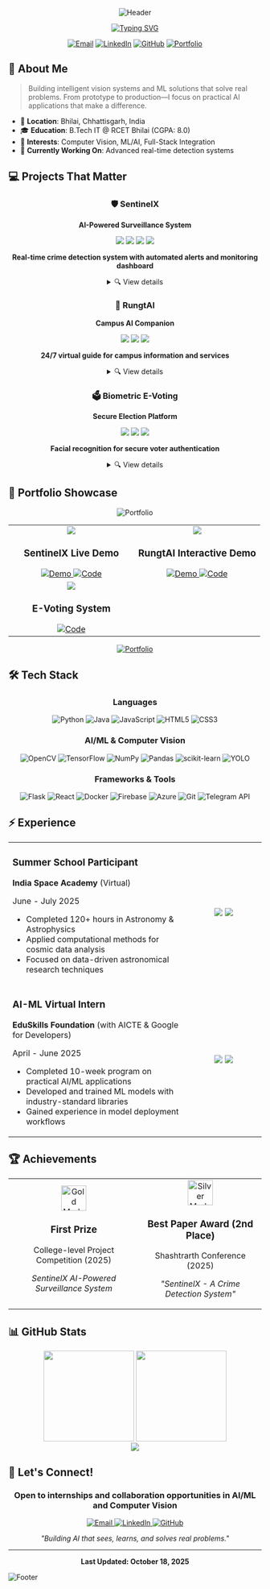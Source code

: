 <div align="center">
  
![Header](https://capsule-render.vercel.app/api?type=blur&height=200&color=gradient&text=Jatin%20Naik&textBg=false&desc=AI-ML,%20Computer%20Vision&fontSize=60&animation=fadeIn&fontAlignY=36&descAlignY=55&fontColor=B2AEB3&descAlign=50)

[![Typing SVG](https://readme-typing-svg.herokuapp.com?font=Fira+Code&weight=600&size=24&duration=3000&pause=1000&color=3584E4&center=true&vCenter=true&width=800&lines=IT+Undergrad+at+RCET+Bhilai;Building+AI+that+sees%2C+learns%2C+and+acts;Python+%7C+OpenCV+%7C+TensorFlow+%7C+YOLO+%7C+Flask)](https://github.com/Jatin-code16)


[![Email](https://img.shields.io/badge/Email-jatinnaiknawa2%40gmail.com-red?style=for-the-badge&logo=gmail)](mailto:jatinnaiknawa2@gmail.com)
[![LinkedIn](https://img.shields.io/badge/LinkedIn-jatin--naik16-blue?style=for-the-badge&logo=linkedin)](https://www.linkedin.com/in/jatin-naik16)
[![GitHub](https://img.shields.io/badge/GitHub-Jatin--code16-black?style=for-the-badge&logo=github)](https://github.com/Jatin-code16)
[![Portfolio](https://img.shields.io/badge/Portfolio-Jatin--Naik-blue?style=for-the-badge&logo=portfolio)](https://jatin-naik-portfolio.azurewebsites.net/)

</div>

## 📌 About Me

> Building intelligent vision systems and ML solutions that solve real problems. From prototype to production—I focus on practical AI applications that make a difference.

- 📍 **Location**: Bhilai, Chhattisgarh, India
- 🎓 **Education**: B.Tech IT @ RCET Bhilai (CGPA: 8.0)
- 🌟 **Interests**: Computer Vision, ML/AI, Full-Stack Integration
- 🔭 **Currently Working On**: Advanced real-time detection systems

## 💻 Projects That Matter

<div align="center">

### 🛡️ SentinelX
**AI-Powered Surveillance System**

<img src="https://img.shields.io/badge/YOLO-v11-00FFFF?style=flat-square&logo=pytorch&logoColor=white" />
<img src="https://img.shields.io/badge/OpenCV-4.8-5C3EE8?style=flat-square&logo=opencv&logoColor=white" />
<img src="https://img.shields.io/badge/Python-3.11-3776AB?style=flat-square&logo=python&logoColor=white" />
<img src="https://img.shields.io/badge/Telegram-Bot-26A5E4?style=flat-square&logo=telegram&logoColor=white" />

**Real-time crime detection system with automated alerts and monitoring dashboard**
<details>
<summary>🔍 View details</summary>
<ul>
  <li>Engineered a real-time crime detection system using YOLOv11 and OpenCV</li>
  <li>Automated alerts sent via Python Telegram Bot</li>
  <li>Developed Flask-based web dashboard for incident monitoring</li>
  <li>🏆 First Prize - College Project Competition 2025</li>
</ul>
</details>

### 🤖 RungtAI
**Campus AI Companion**

<img src="https://img.shields.io/badge/Flask-2.2-000000?style=flat-square&logo=flask&logoColor=white" />
<img src="https://img.shields.io/badge/ReactJS-18-61DAFB?style=flat-square&logo=react&logoColor=black" />
<img src="https://img.shields.io/badge/Firebase-10.1-FFCA28?style=flat-square&logo=firebase&logoColor=black" />

**24/7 virtual guide for campus information and services**
<details>
<summary>🔍 View details</summary>
<ul>
  <li>Developed interactive AI agent serving as a 24/7 virtual guide</li>
  <li>Comprehensive database of academics, services, and campus life</li>
  <li>Enhanced student accessibility and engagement</li>
  <li>React frontend + Flask backend + Firebase integration</li>
</ul>
</details>

### 🗳️ Biometric E-Voting
**Secure Election Platform**

<img src="https://img.shields.io/badge/Python-3.11-3776AB?style=flat-square&logo=python&logoColor=white" />
<img src="https://img.shields.io/badge/OpenCV-4.8-5C3EE8?style=flat-square&logo=opencv&logoColor=white" />
<img src="https://img.shields.io/badge/Docker-24.0-2496ED?style=flat-square&logo=docker&logoColor=white" />

**Facial recognition for secure voter authentication**
<details>
<summary>🔍 View details</summary>
<ul>
  <li>Implemented secure voting application with facial recognition</li>
  <li>Integrated computer vision and machine learning for voter verification</li>
  <li>Enhanced election integrity and reduced potential fraud</li>
  <li>Containerized with Docker for easy deployment</li>
</ul>
</details>

</div>

## 📁 Portfolio Showcase

<div align="center">
  
![Portfolio](https://img.shields.io/badge/My%20Portfolio-Projects%20%26%20Demos-22c55e?style=for-the-badge&logo=googleportfolio&logoColor=white)


</div>

<table>
  <tr>
    <td width="50%" align="center">
      <img src="https://img.shields.io/badge/Project-SentinelX%20Demo-5C3EE8?style=flat-square&logo=youtube&logoColor=white" /><br/>
      <h3>SentinelX Live Demo</h3>
      <a href="https://youtu.be/pbKvBfj95aA">
        <img src="https://img.shields.io/badge/View%20Demo-FF0000?style=for-the-badge&logo=youtube&logoColor=white" alt="Demo"/>
      </a>
      <a href="https://github.com/Jatin-code16/crime-reporting-system">
        <img src="https://img.shields.io/badge/Source%20Code-181717?style=for-the-badge&logo=github&logoColor=white" alt="Code"/>
      </a>
    </td>
    <td width="50%" align="center">
      <img src="https://img.shields.io/badge/Project-RungtAI%20Interface-61DAFB?style=flat-square&logo=react&logoColor=white" /><br/>
      <h3>RungtAI Interactive Demo</h3>
      <a href="rungt-ai.vercel.app">
        <img src="https://img.shields.io/badge/Live%20Demo-00C7B7?style=for-the-badge&logo=netlify&logoColor=white" alt="Demo"/>
      </a>
      <a href="https://github.com/Jatin-code16/RungtAI">
        <img src="https://img.shields.io/badge/Source%20Code-181717?style=for-the-badge&logo=github&logoColor=white" alt="Code"/>
      </a>
    </td>
  </tr>
  <tr>
    <td width="50%" align="center">
      <img src="https://img.shields.io/badge/Project-Biometric%20E--Voting-2496ED?style=flat-square&logo=docker&logoColor=white" /><br/>
      <h3>E-Voting System</h3>
      <a href="https://github.com/Jatin-code16/E-Voting">
        <img src="https://img.shields.io/badge/Source%20Code-181717?style=for-the-badge&logo=github&logoColor=white" alt="Code"/>
      </a>
    </td>
  </tr>
</table>

<div align="center">
  <a href="https://jatin-code16.github.io/myportfolio/">
    <img src="https://img.shields.io/badge/View%20Complete%20Portfolio-3584E4?style=for-the-badge&logo=googlecalendar&logoColor=white" alt="Portfolio"/>
  </a>
</div>

## 🛠️ Tech Stack

<div align="center">

### Languages
![Python](https://img.shields.io/badge/Python-3776AB?style=for-the-badge&logo=python&logoColor=white)
![Java](https://img.shields.io/badge/Java-007396?style=for-the-badge&logo=oracle&logoColor=white)
![JavaScript](https://img.shields.io/badge/JavaScript-F7DF1E?style=for-the-badge&logo=javascript&logoColor=black)
![HTML5](https://img.shields.io/badge/HTML5-E34F26?style=for-the-badge&logo=html5&logoColor=white)
![CSS3](https://img.shields.io/badge/CSS3-1572B6?style=for-the-badge&logo=css3&logoColor=white)

### AI/ML & Computer Vision
![OpenCV](https://img.shields.io/badge/OpenCV-5C3EE8?style=for-the-badge&logo=opencv&logoColor=white)
![TensorFlow](https://img.shields.io/badge/TensorFlow-FF6F00?style=for-the-badge&logo=tensorflow&logoColor=white)
![NumPy](https://img.shields.io/badge/NumPy-013243?style=for-the-badge&logo=numpy&logoColor=white)
![Pandas](https://img.shields.io/badge/Pandas-150458?style=for-the-badge&logo=pandas&logoColor=white)
![scikit-learn](https://img.shields.io/badge/scikit--learn-F7931E?style=for-the-badge&logo=scikit-learn&logoColor=white)
![YOLO](https://img.shields.io/badge/YOLO-00FFFF?style=for-the-badge&logo=pytorch&logoColor=white)

### Frameworks & Tools
![Flask](https://img.shields.io/badge/Flask-000000?style=for-the-badge&logo=flask&logoColor=white)
![React](https://img.shields.io/badge/React-61DAFB?style=for-the-badge&logo=react&logoColor=black)
![Docker](https://img.shields.io/badge/Docker-2496ED?style=for-the-badge&logo=docker&logoColor=white)
![Firebase](https://img.shields.io/badge/Firebase-FFCA28?style=for-the-badge&logo=firebase&logoColor=black)
![Azure](https://img.shields.io/badge/Azure-0078D4?style=for-the-badge&logo=microsoft-azure&logoColor=white)
![Git](https://img.shields.io/badge/Git-F05032?style=for-the-badge&logo=git&logoColor=white)
![Telegram API](https://img.shields.io/badge/Telegram_API-26A5E4?style=for-the-badge&logo=telegram&logoColor=white)

</div>

## ⚡ Experience

<table>
  <tr>
    <td width="70%">
      <h3>Summer School Participant</h3>
      <p><b>India Space Academy</b> (Virtual)</p>
      <p>June - July 2025</p>
      <ul>
        <li>Completed 120+ hours in Astronomy & Astrophysics</li>
        <li>Applied computational methods for cosmic data analysis</li>
        <li>Focused on data-driven astronomical research techniques</li>
      </ul>
    </td>
    <td width="30%" align="center">
      <img src="https://img.shields.io/badge/Astronomy-000000?style=flat-square&logo=nasa&logoColor=white" />
      <img src="https://img.shields.io/badge/Data_Analysis-4285F4?style=flat-square&logo=google-analytics&logoColor=white" />
    </td>
  </tr>
  <tr>
    <td width="70%">
      <h3>AI-ML Virtual Intern</h3>
      <p><b>EduSkills Foundation</b> (with AICTE & Google for Developers)</p>
      <p>April - June 2025</p>
      <ul>
        <li>Completed 10-week program on practical AI/ML applications</li>
        <li>Developed and trained ML models with industry-standard libraries</li>
        <li>Gained experience in model deployment workflows</li>
      </ul>
    </td>
    <td width="30%" align="center">
      <img src="https://img.shields.io/badge/Machine_Learning-4285F4?style=flat-square&logo=google&logoColor=white" />
      <img src="https://img.shields.io/badge/AI_Development-FF6F00?style=flat-square&logo=tensorflow&logoColor=white" />
    </td>
  </tr>
</table>

## 🏆 Achievements

<div align="center">

<table>
  <tr>
    <td align="center">
      <img width="50" src="https://img.shields.io/badge/🥇-gold?style=flat-square" alt="Gold Medal" />
      <h3>First Prize</h3>
      <p>College-level Project Competition (2025)</p>
      <p><i>SentinelX AI-Powered Surveillance System</i></p>
    </td>
    <td align="center">
      <img width="50" src="https://img.shields.io/badge/🥈-silver?style=flat-square" alt="Silver Medal" />
      <h3>Best Paper Award (2nd Place)</h3>
      <p>Shashtrarth Conference (2025)</p>
      <p><i>"SentinelX - A Crime Detection System"</i></p>
    </td>
  </tr>
</table>

</div>

## 📊 GitHub Stats

<div align="center">
  <img height="180em" src="https://github-readme-stats.vercel.app/api?username=Jatin-code16&show_icons=true&theme=tokyonight&include_all_commits=true&count_private=true&hide_border=true"/>
  <img height="180em" src="https://github-readme-stats.vercel.app/api/top-langs/?username=Jatin-code16&layout=compact&theme=tokyonight&hide_border=true"/>
</div>

<div align="center">
  <img src="https://github-readme-streak-stats.herokuapp.com/?user=Jatin-code16&theme=tokyonight&hide_border=true" />
</div>


## 🤝 Let's Connect!

<div align="center">

### Open to internships and collaboration opportunities in AI/ML and Computer Vision

<a href="mailto:jatinnaiknawa2@gmail.com">
  <img src="https://img.shields.io/badge/Email_Me-EA4335?style=for-the-badge&logo=gmail&logoColor=white" alt="Email"/>
</a>
<a href="https://www.linkedin.com/in/jatin-naik16">
  <img src="https://img.shields.io/badge/Connect_on_LinkedIn-0A66C2?style=for-the-badge&logo=linkedin&logoColor=white" alt="LinkedIn"/>
</a>
<a href="https://github.com/Jatin-code16">
  <img src="https://img.shields.io/badge/Follow_on_GitHub-181717?style=for-the-badge&logo=github&logoColor=white" alt="GitHub"/>
</a>

<p><i>"Building AI that sees, learns, and solves real problems."</i></p>

</div>

---

<div align="center">
  <b>Last Updated: October 18, 2025</b><br>
</div>

![Footer](https://capsule-render.vercel.app/api?type=waving&color=gradient&height=100&section=footer)
